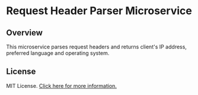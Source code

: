 # Request Header Parser Microservice

## Overview

This microservice parses request headers and returns client's IP address, preferred language and operating system.

## License

MIT License. [Click here for more information.](LICENSE.md)
